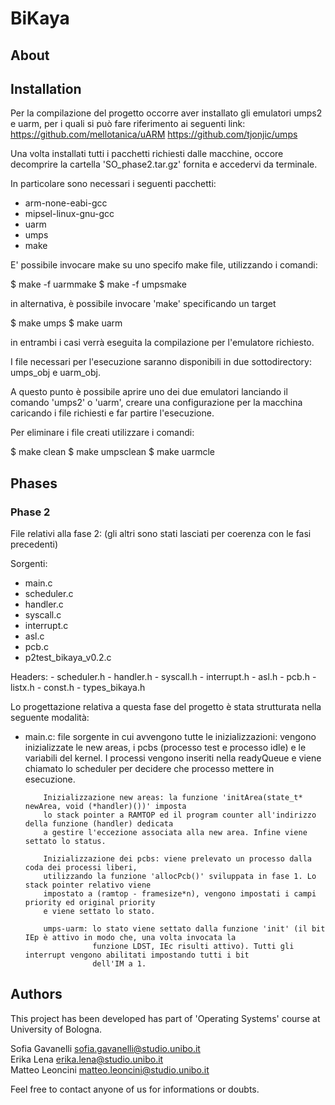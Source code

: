 # BiKaya

## About

## Installation

Per la compilazione del progetto occorre aver installato gli emulatori umps2 e uarm, 
per i quali si può fare riferimento ai seguenti link:
https://github.com/mellotanica/uARM
https://github.com/tjonjic/umps

Una volta installati tutti i pacchetti richiesti dalle macchine, 
occore decomprire la cartella 'SO_phase2.tar.gz' fornita e accedervi da terminale.

In particolare sono necessari i seguenti pacchetti:
- arm-none-eabi-gcc
- mipsel-linux-gnu-gcc
- uarm 
- umps 
- make

E' possibile invocare make su uno specifo make file, utilizzando i comandi:

$ make -f uarmmake
$ make -f umpsmake

in alternativa, è possibile invocare 'make' specificando un target

$ make umps
$ make uarm

in entrambi i casi verrà eseguita la compilazione per l'emulatore richiesto.

I file necessari per l'esecuzione saranno disponibili in due sottodirectory: umps_obj e uarm_obj.

A questo punto è possibile aprire uno dei due emulatori lanciando il comando 'umps2' o 'uarm',
creare una configurazione per la macchina caricando i file richiesti e far partire l'esecuzione.

Per eliminare i file creati utilizzare i comandi:

$ make clean
$ make umpsclean
$ make uarmcle

## Phases

### Phase 2

File relativi alla fase 2:
(gli altri sono stati lasciati per coerenza con le fasi precedenti)

Sorgenti: 
   - main.c
   - scheduler.c
   - handler.c
   - syscall.c
   - interrupt.c
   - asl.c
   - pcb.c
   - p2test_bikaya_v0.2.c

Headers:
    - scheduler.h
    - handler.h
    - syscall.h
    - interrupt.h
    - asl.h
    - pcb.h
    - listx.h
    - const.h
    - types_bikaya.h



Lo progettazione relativa a questa fase del progetto è stata strutturata nella seguente modalità:

- main.c: file sorgente in cui avvengono tutte le inizializzazioni: vengono inizializzate le new areas,
          i pcbs (processo test e processo idle) e le variabili del kernel. 
          I processi vengono inseriti nella readyQueue e viene chiamato lo scheduler per decidere che processo 
          mettere in esecuzione. 
          
          Inizializzazione new areas: la funzione 'initArea(state_t* newArea, void (*handler)())' imposta
          lo stack pointer a RAMTOP ed il program counter all'indirizzo della funzione (handler) dedicata 
          a gestire l'eccezione associata alla new area. Infine viene settato lo status.
          
          Inizializzazione dei pcbs: viene prelevato un processo dalla coda dei processi liberi, 
          utilizzando la funzione 'allocPcb()' sviluppata in fase 1. Lo stack pointer relativo viene 
          impostato a (ramtop - framesize*n), vengono impostati i campi priority ed original priority 
          e viene settato lo stato.
          
          umps-uarm: lo stato viene settato dalla funzione 'init' (il bit IEp è attivo in modo che, una volta invocata la 
                     funzione LDST, IEc risulti attivo). Tutti gli interrupt vengono abilitati impostando tutti i bit 
                     dell'IM a 1.
           
                 

## Authors  

This project has been developed has part of 'Operating Systems' course at University of Bologna. 

Sofia Gavanelli     sofia.gavanelli@studio.unibo.it  
Erika Lena	        erika.lena@studio.unibo.it  
Matteo Leoncini     matteo.leoncini@studio.unibo.it

Feel free to contact anyone of us for informations or doubts.
